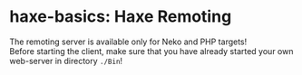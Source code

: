 haxe-basics: Haxe Remoting
=========================

The remoting server is available only for Neko and PHP targets!<br/>
Before starting the client, make sure that you have already started your own web-server in directory `./Bin`!
